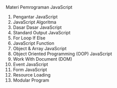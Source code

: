 Materi Pemrograman JavaScript

01. Pengantar JavaScript
02. JavaScript Algoritma
03. Dasar Dasar JavaScript
04. Standard Output JavaScript
05. For Loop If Else
06. JavaScript Function
07. Object & Array JavaScript
08. Object Oriented Programming (OOP) JavaScript
09. Work With Document (DOM)
10. Event JavaScript
11. Form JavaScript
12. Resource Loading
13. Modular Program